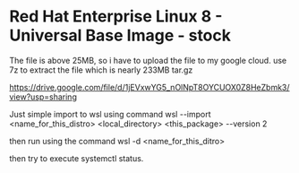 # Red Hat Enterprise Linux 8 - Universal Base Image - stock

The file is above 25MB, so i have to upload the file to my google cloud. use 7z to extract the file which is nearly 233MB tar.gz 

https://drive.google.com/file/d/1jEVxwYG5_nOlNpT8OYCUOX0Z8HeZbmk3/view?usp=sharing

Just simple import to wsl using command wsl --import <name_for_this_distro> <local_directory> <this_package> --version 2

then run using the command wsl -d <name_for_this_ditro>

then try to execute systemctl status.
